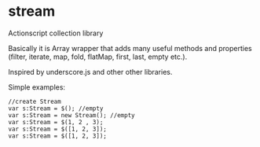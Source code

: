 # stream
Actionscript collection library

Basically it is Array wrapper that adds many useful methods and properties (filter, iterate, map, fold, flatMap, first, last, empty etc.).

Inspired by underscore.js and other other libraries.


Simple examples:

```
//create Stream
var s:Stream = $(); //empty
var s:Stream = new Stream(); //empty
var s:Stream = $(1, 2 , 3);
var s:Stream = $([1, 2, 3]);
var s:Stream = $([1, 2, 3]);
```